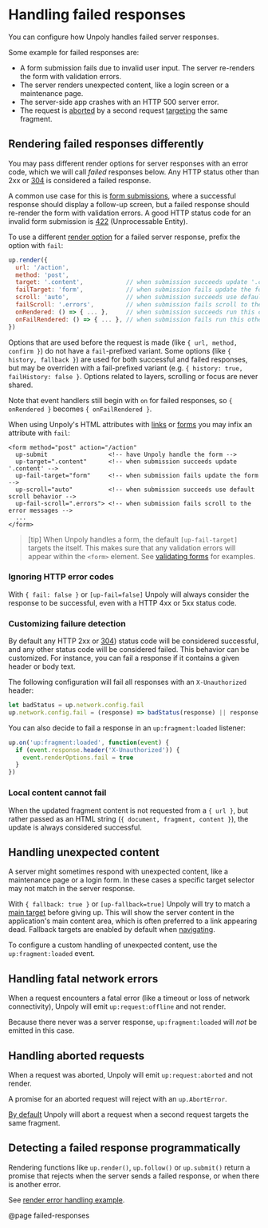 Handling failed responses
=========================

You can configure how Unpoly handles failed server responses.

Some example for failed responses are:

- A form submission fails due to invalid user input. The server re-renders the form with validation errors.
- The server renders unexpected content, like a login screen or a maintenance page.
- The server-side app crashes with an HTTP 500 server error.
- The request is [aborted](/aborting-requests) by a second request [targeting](/targeting-fragments) the same fragment.

## Rendering failed responses differently

You may pass different render options for server responses with an error code, which we will call *failed* responses below.
Any HTTP status other than 2xx or [304](/skipping-rendering#rendering-nothing) is considered a failed response.

A common use case for this is [form submissions](/up.form), where a successful response
should display a follow-up screen, but a failed response should re-render the form with validation errors.
A good HTTP status code for an invalid form submission is
[422](https://developer.mozilla.org/en-US/docs/Web/HTTP/Status/422) (Unprocessable Entity).

To use a different [render option](/up.render) for a failed server response,
prefix the option with `fail`:

```js
up.render({
  url: '/action',
  method: 'post',
  target: '.content',            // when submission succeeds update '.content'
  failTarget: 'form',            // when submission fails update the form
  scroll: 'auto',                // when submission succeeds use default scroll behavior
  failScroll: '.errors',         // when submission fails scroll to the error messages
  onRendered: () => { ... },     // when submission succeeds run this callback
  onFailRendered: () => { ... }, // when submission fails run this other callback
})
```

Options that are used before the request is made (like `{ url, method, confirm }`) do not
have a `fail`-prefixed variant.  Some options (like `{ history, fallback }`) are used for
both successful and failed responses, but may be overriden with a fail-prefixed variant
(e.g. `{ history: true, failHistory: false }`. Options related to layers, scrolling or focus are never shared.

Note that event handlers still begin with `on` for failed responses, so `{ onRendered }` becomes `{ onFailRendered }`.

When using Unpoly's HTML attributes with [links](/up.link) or [forms](/up.form)
you may infix an attribute with `fail`:

```text
<form method="post" action="/action"
  up-submit                 <!-- have Unpoly handle the form --> 
  up-target=".content"      <!-- when submission succeeds update '.content' -->
  up-fail-target="form"     <!-- when submission fails update the form -->
  up-scroll="auto"          <!-- when submission succeeds use default scroll behavior -->
  up-fail-scroll=".errors"> <!-- when submission fails scroll to the error messages -->
  ...
</form>
```

> [tip]
> When Unpoly handles a form, the default `[up-fail-target]` targets the itself.
> This makes sure that any validation errors will appear within the `<form>` element.
> See [validating forms](/validation) for examples.


### Ignoring HTTP error codes

With `{ fail: false }` or `[up-fail=false]` Unpoly will always consider the response
to be successful, even with a HTTP 4xx or 5xx status code.

### Customizing failure detection

By default any HTTP 2xx or [304](/skipping-rendering#rendering-nothing)) status code will be considered successful, and any other status code will be considered failed. This behavior can be customized. For instance, you can fail a response if it contains a given header or body text.

The following configuration will fail all responses with an `X-Unauthorized` header:

```js
let badStatus = up.network.config.fail
up.network.config.fail = (response) => badStatus(response) || response.header('X-Unauthorized')
```

You can also decide to fail a response in an `up:fragment:loaded` listener:

```js
up.on('up:fragment:loaded', function(event) {
  if (event.response.header('X-Unauthorized')) {
    event.renderOptions.fail = true
  }
})
```

### Local content cannot fail

When the updated fragment content is not requested from a `{ url }`, but rather passed as an
HTML string (`{ document, fragment, content }`), the update is always considered successful.


## Handling unexpected content

A server might sometimes respond with unexpected content, like a maintenance page or a
login form. In these cases a specific target selector may not match in the server response.

With `{ fallback: true }` or `[up-fallback=true]` Unpoly will try to match a [main target](/up-main)
before giving up. This will show the server content in the application's main content area,
which is often preferred to a link appearing dead. Fallback targets are enabled by default when [navigating](/navigation).

To configure a custom handling of unexpected content, use the `up:fragment:loaded` event.


## Handling fatal network errors

When a request encounters a fatal error (like a timeout or loss of network connectivity), Unpoly
will emit `up:request:offline` and not render.

Because there never was a server response, `up:fragment:loaded` will *not* be emitted in this case.


## Handling aborted requests

When a request was aborted, Unpoly will emit `up:request:aborted` and not render.

A promise for an aborted request will reject with an `up.AbortError`.

[By default](/up.render#options.abort) Unpoly will abort a request when a second request targets the same fragment.


## Detecting a failed response programmatically

Rendering functions like `up.render()`, `up.follow()` or `up.submit()` return a promise that rejects when the server
sends a failed response, or when there is another error.

See [render error handling example](/render-lifecycle#error-handling-example).


@page failed-responses
